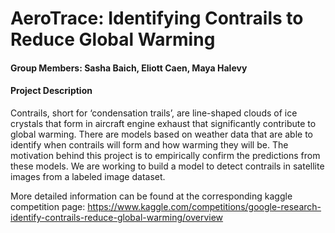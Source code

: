 # AeroTrace: Identifying Contrails to Reduce Global Warming

#### Group Members: Sasha Baich, Eliott Caen, Maya Halevy

#### Project Description 
Contrails, short for ‘condensation trails’, are line-shaped clouds of ice crystals that form in aircraft engine exhaust that significantly contribute to global warming. There are models based on weather data that are able to identify when contrails will form and how warming they will be. The motivation behind this project is to empirically confirm the predictions from these models. We are working to build a model to detect contrails in satellite images from a labeled image dataset.

More detailed information can be found at the corresponding kaggle competition page:
https://www.kaggle.com/competitions/google-research-identify-contrails-reduce-global-warming/overview

